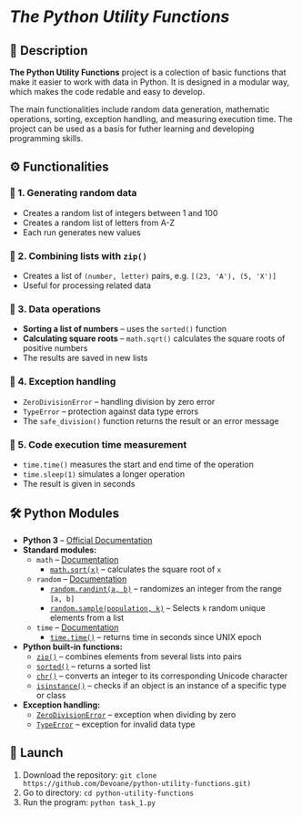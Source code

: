 # *The Python Utility Functions*

## 📌 Description
**The Python Utility Functions** project is a colection of basic functions that make it easier to work with data in Python.
It is designed in a modular way, which makes the code redable and easy to develop.

The main functionalities include random data generation, mathematic operations, sorting, exception handling, and measuring execution time.
The project can be used as a basis for futher learning and developing programming skills.

## ⚙ Functionalities

### 🔹 1. **Generating random data**
- Creates a random list of integers between 1 and 100
- Creates a random list of letters from A-Z
- Each run generates new values

### 🔹 2. **Combining lists with `zip()`**
- Creates a list of `(number, letter)` pairs, e.g. `[(23, 'A'), (5, 'X')]`
- Useful for processing related data

### 🔹 3. **Data operations**
- **Sorting a list of numbers** – uses the `sorted()` function
- **Calculating square roots** – `math.sqrt()` calculates the square roots of positive numbers
- The results are saved in new lists

### 🔹 4. **Exception handling**
- `ZeroDivisionError` – handling division by zero error
- `TypeError` – protection against data type errors
- The `safe_division()` function returns the result or an error message

### 🔹 5. **Code execution time measurement**
- `time.time()` measures the start and end time of the operation
- `time.sleep(1)` simulates a longer operation
- The result is given in seconds

## 🛠 Python Modules
- **Python 3** – [Official Documentation](https://docs.python.org/3/)
- **Standard modules:**
  - `math` – [Documentation](https://docs.python.org/3/library/math.html)
    - [`math.sqrt(x)`](https://docs.python.org/3/library/math.html#math.sqrt) – calculates the square root of `x`
  - `random` – [Documentation](https://docs.python.org/3/library/random.html)
    - [`random.randint(a, b)`](https://docs.python.org/3/library/random.html#random.randint) – randomizes an integer from the range `[a, b]`
    - [`random.sample(population, k)`](https://docs.python.org/3/library/random.html#random.sample) – Selects `k` random unique elements from a list 
  - `time` – [Documentation](https://docs.python.org/3/library/time.html)
    - [`time.time()`](https://docs.python.org/3/library/time.html#time.time) – returns time in seconds since UNIX epoch
- **Python built-in functions:**
  - [`zip()`](https://docs.python.org/3/library/functions.html#zip) – combines elements from several lists into pairs
  - [`sorted()`](https://docs.python.org/3/library/functions.html#sorted) – returns a sorted list
  - [`chr()`](https://docs.python.org/3/library/functions.html#chr) – converts an integer to its corresponding Unicode character
  - [`isinstance()`](https://docs.python.org/3/library/functions.html#isinstance) – checks if an object is an instance of a specific type or class
- **Exception handling:**
  - [`ZeroDivisionError`](https://docs.python.org/3/library/exceptions.html#ZeroDivisionError) – exception when dividing by zero
  - [`TypeError`](https://docs.python.org/3/library/exceptions.html#TypeError) – exception for invalid data type

## 🚀 Launch
1. Download the repository:
  `git clone https://github.com/Devoane/python-utility-functions.git)`
2. Go to directory:
  `cd python-utility-functions`
3. Run the program:
  `python task_1.py`
    



